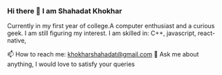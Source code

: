 ### Hi there 👋 I am Shahadat Khokhar

Currently in my first year of college.A computer enthusiast and a curious geek. I am still figuring my interest.
I am skilled in: C++, javascript, react-native,

📫 How to reach me: khokharshahadat@gmail.com
💬 Ask me about anything, I would love to satisfy your queries
<!--
**shahadatkhokhar/shahadatkhokhar** is a ✨ _special_ ✨ repository because its `README.md` (this file) appears on your GitHub profile.

Here are some ideas to get you started:

- 🔭 I’m currently working on ...
- 🌱 I’m currently learning ...
- 👯 I’m looking to collaborate on ...
- 🤔 I’m looking for help with ...
- 💬 Ask me about ...
- 📫 How to reach me: ...
- 😄 Pronouns: ...
- ⚡ Fun fact: ...
-->
